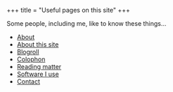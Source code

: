 +++
title = "Useful pages on this site"
+++

<div class="page-intro"> 
<p class="larger">Some people, including me, like to know these things…</p>
</div>

- [About](/about)
- [About this site](/about-this-site)
- [Blogroll](/blogroll)
- [Colophon](/colophon)
- [Reading matter](/reading)
- [Software I use](/uses)
- [Contact](/contact)